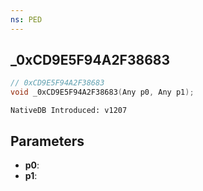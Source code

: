 ```yaml
---
ns: PED
---
```

## _0xCD9E5F94A2F38683

```c
// 0xCD9E5F94A2F38683
void _0xCD9E5F94A2F38683(Any p0, Any p1);
```

```
NativeDB Introduced: v1207
```

## Parameters
* **p0**:
* **p1**:
